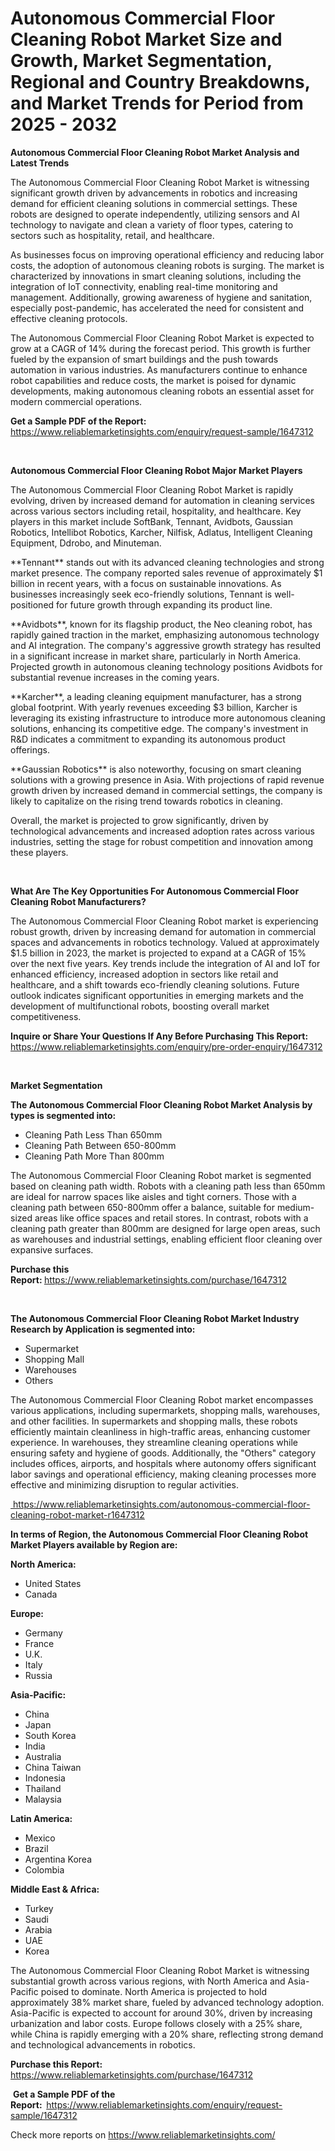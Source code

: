 <p><h1>Autonomous Commercial Floor Cleaning Robot Market Size and Growth, Market Segmentation, Regional and Country Breakdowns, and Market Trends for Period from 2025 -  2032</h1></p><p><strong>Autonomous Commercial Floor Cleaning Robot Market Analysis and Latest Trends</strong></p>
<p><p>The Autonomous Commercial Floor Cleaning Robot Market is witnessing significant growth driven by advancements in robotics and increasing demand for efficient cleaning solutions in commercial settings. These robots are designed to operate independently, utilizing sensors and AI technology to navigate and clean a variety of floor types, catering to sectors such as hospitality, retail, and healthcare.</p><p>As businesses focus on improving operational efficiency and reducing labor costs, the adoption of autonomous cleaning robots is surging. The market is characterized by innovations in smart cleaning solutions, including the integration of IoT connectivity, enabling real-time monitoring and management. Additionally, growing awareness of hygiene and sanitation, especially post-pandemic, has accelerated the need for consistent and effective cleaning protocols.</p><p>The Autonomous Commercial Floor Cleaning Robot Market is expected to grow at a CAGR of 14% during the forecast period. This growth is further fueled by the expansion of smart buildings and the push towards automation in various industries. As manufacturers continue to enhance robot capabilities and reduce costs, the market is poised for dynamic developments, making autonomous cleaning robots an essential asset for modern commercial operations.</p></p>
<p><strong>Get a Sample PDF of the Report:&nbsp;</strong> <a href="https://www.reliablemarketinsights.com/enquiry/request-sample/1647312?utm_campaign=2981&utm_medium=2&utm_source=Github&utm_content=ia&utm_term=29032025&utm_id=autonomous-commercial-floor-cleaning-robot">https://www.reliablemarketinsights.com/enquiry/request-sample/1647312</a></p>
<p>&nbsp;</p>
<p><strong>Autonomous Commercial Floor Cleaning Robot Major Market Players</strong></p>
<p><p>The Autonomous Commercial Floor Cleaning Robot Market is rapidly evolving, driven by increased demand for automation in cleaning services across various sectors including retail, hospitality, and healthcare. Key players in this market include SoftBank, Tennant, Avidbots, Gaussian Robotics, Intellibot Robotics, Karcher, Nilfisk, Adlatus, Intelligent Cleaning Equipment, Ddrobo, and Minuteman.</p><p>**Tennant** stands out with its advanced cleaning technologies and strong market presence. The company reported sales revenue of approximately $1 billion in recent years, with a focus on sustainable innovations. As businesses increasingly seek eco-friendly solutions, Tennant is well-positioned for future growth through expanding its product line.</p><p>**Avidbots**, known for its flagship product, the Neo cleaning robot, has rapidly gained traction in the market, emphasizing autonomous technology and AI integration. The company's aggressive growth strategy has resulted in a significant increase in market share, particularly in North America. Projected growth in autonomous cleaning technology positions Avidbots for substantial revenue increases in the coming years.</p><p>**Karcher**, a leading cleaning equipment manufacturer, has a strong global footprint. With yearly revenues exceeding $3 billion, Karcher is leveraging its existing infrastructure to introduce more autonomous cleaning solutions, enhancing its competitive edge. The company's investment in R&D indicates a commitment to expanding its autonomous product offerings.</p><p>**Gaussian Robotics** is also noteworthy, focusing on smart cleaning solutions with a growing presence in Asia. With projections of rapid revenue growth driven by increased demand in commercial settings, the company is likely to capitalize on the rising trend towards robotics in cleaning.</p><p>Overall, the market is projected to grow significantly, driven by technological advancements and increased adoption rates across various industries, setting the stage for robust competition and innovation among these players.</p></p>
<p>&nbsp;</p>
<p><strong>What Are The Key Opportunities For Autonomous Commercial Floor Cleaning Robot Manufacturers?</strong></p>
<p><p>The Autonomous Commercial Floor Cleaning Robot market is experiencing robust growth, driven by increasing demand for automation in commercial spaces and advancements in robotics technology. Valued at approximately $1.5 billion in 2023, the market is projected to expand at a CAGR of 15% over the next five years. Key trends include the integration of AI and IoT for enhanced efficiency, increased adoption in sectors like retail and healthcare, and a shift towards eco-friendly cleaning solutions. Future outlook indicates significant opportunities in emerging markets and the development of multifunctional robots, boosting overall market competitiveness.</p></p>
<p><strong>Inquire or Share Your Questions If Any Before Purchasing This Report:</strong> <a href="https://www.reliablemarketinsights.com/enquiry/pre-order-enquiry/1647312?utm_campaign=2981&utm_medium=2&utm_source=Github&utm_content=ia&utm_term=29032025&utm_id=autonomous-commercial-floor-cleaning-robot">https://www.reliablemarketinsights.com/enquiry/pre-order-enquiry/1647312</a></p>
<p>&nbsp;</p>
<p><strong>Market Segmentation</strong></p>
<p><strong>The Autonomous Commercial Floor Cleaning Robot Market Analysis by types is segmented into:</strong></p>
<p><ul><li>Cleaning Path Less Than 650mm</li><li>Cleaning Path Between 650-800mm</li><li>Cleaning Path More Than 800mm</li></ul></p>
<p><p>The Autonomous Commercial Floor Cleaning Robot market is segmented based on cleaning path width. Robots with a cleaning path less than 650mm are ideal for narrow spaces like aisles and tight corners. Those with a cleaning path between 650-800mm offer a balance, suitable for medium-sized areas like office spaces and retail stores. In contrast, robots with a cleaning path greater than 800mm are designed for large open areas, such as warehouses and industrial settings, enabling efficient floor cleaning over expansive surfaces.</p></p>
<p><strong>Purchase this Report:&nbsp;</strong><a href="https://www.reliablemarketinsights.com/purchase/1647312?utm_campaign=2981&utm_medium=2&utm_source=Github&utm_content=ia&utm_term=29032025&utm_id=autonomous-commercial-floor-cleaning-robot">https://www.reliablemarketinsights.com/purchase/1647312</a></p>
<p>&nbsp;</p>
<p><strong>The Autonomous Commercial Floor Cleaning Robot Market Industry Research by Application is segmented into:</strong></p>
<p><ul><li>Supermarket</li><li>Shopping Mall</li><li>Warehouses</li><li>Others</li></ul></p>
<p><p>The Autonomous Commercial Floor Cleaning Robot market encompasses various applications, including supermarkets, shopping malls, warehouses, and other facilities. In supermarkets and shopping malls, these robots efficiently maintain cleanliness in high-traffic areas, enhancing customer experience. In warehouses, they streamline cleaning operations while ensuring safety and hygiene of goods. Additionally, the "Others" category includes offices, airports, and hospitals where autonomy offers significant labor savings and operational efficiency, making cleaning processes more effective and minimizing disruption to regular activities.</p></p>
<p><a href="https://www.reliablemarketinsights.com/autonomous-commercial-floor-cleaning-robot-market-r1647312?utm_campaign=2981&utm_medium=2&utm_source=Github&utm_content=ia&utm_term=29032025&utm_id=autonomous-commercial-floor-cleaning-robot">&nbsp;https://www.reliablemarketinsights.com/autonomous-commercial-floor-cleaning-robot-market-r1647312</a></p>
<p><strong>In terms of Region, the Autonomous Commercial Floor Cleaning Robot Market Players available by Region are:</strong></p>
<p>
    <p> <strong> North America: </strong>
        <ul>
            <li>United States</li>
            <li>Canada</li>
        </ul>
        </p> 
    <p> <strong> Europe: </strong>
        <ul>
            <li>Germany</li>
            <li>France</li>
            <li>U.K.</li>
            <li>Italy</li>
            <li>Russia</li>
        </ul>
        </p> 
    <p> <strong> Asia-Pacific: </strong>
        <ul>
            <li>China</li>
            <li>Japan</li>
            <li>South Korea</li>
            <li>India</li>
            <li>Australia</li>
            <li>China Taiwan</li>
            <li>Indonesia</li>
            <li>Thailand</li>
            <li>Malaysia</li>
        </ul>
        </p> 
    <p> <strong> Latin America: </strong>
        <ul>
            <li>Mexico</li>
            <li>Brazil</li>
            <li>Argentina Korea</li>
            <li>Colombia</li>
        </ul>
        </p> 
    <p> <strong> Middle East & Africa: </strong>
        <ul>
            <li>Turkey</li>
            <li>Saudi</li>
            <li>Arabia</li>
            <li>UAE</li>
            <li>Korea</li>
        </ul>
    </p>
    </p>
<p><p>The Autonomous Commercial Floor Cleaning Robot Market is witnessing substantial growth across various regions, with North America and Asia-Pacific poised to dominate. North America is projected to hold approximately 38% market share, fueled by advanced technology adoption. Asia-Pacific is expected to account for around 30%, driven by increasing urbanization and labor costs. Europe follows closely with a 25% share, while China is rapidly emerging with a 20% share, reflecting strong demand and technological advancements in robotics.</p></p>
<p><strong>Purchase this Report: </strong><a href="https://www.reliablemarketinsights.com/purchase/1647312?utm_campaign=2981&utm_medium=2&utm_source=Github&utm_content=ia&utm_term=29032025&utm_id=autonomous-commercial-floor-cleaning-robot">https://www.reliablemarketinsights.com/purchase/1647312</a></p>
<p>&nbsp;<strong>Get a Sample PDF of the Report:&nbsp;&nbsp;</strong><a href="https://www.reliablemarketinsights.com/enquiry/request-sample/1647312?utm_campaign=2981&utm_medium=2&utm_source=Github&utm_content=ia&utm_term=29032025&utm_id=autonomous-commercial-floor-cleaning-robot">https://www.reliablemarketinsights.com/enquiry/request-sample/1647312</a></p>
<p><strong></strong></p>
<p>Check more reports on <a href="https://www.reliablemarketinsights.com/?utm_campaign=2981&utm_medium=2&utm_source=Github&utm_content=ia&utm_term=29032025&utm_id=autonomous-commercial-floor-cleaning-robot">https://www.reliablemarketinsights.com/</a></p>